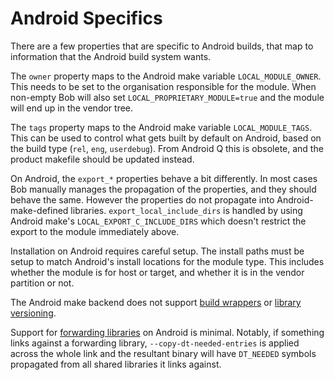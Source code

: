 Android Specifics
=================

There are a few properties that are specific to Android builds,
that map to information that the Android build system wants.

The `owner` property maps to the Android make variable
`LOCAL_MODULE_OWNER`. This needs to be set to the organisation
responsible for the module. When non-empty Bob will also set
`LOCAL_PROPRIETARY_MODULE=true` and the module will end up in the
vendor tree.

The `tags` property maps to the Android make variable
`LOCAL_MODULE_TAGS`. This can be used to control what gets built by
default on Android, based on the build type (`rel`, `eng`,
`userdebug`). From Android Q this is obsolete, and the product
makefile should be updated instead.

On Android, the `export_*` properties behave a bit differently. In
most cases Bob manually manages the propagation of the properties, and
they should behave the same. However the properties do not propagate
into Android-make-defined libraries. `export_local_include_dirs` is
handled by using Android make's `LOCAL_EXPORT_C_INCLUDE_DIRS` which
doesn't restrict the export to the module immediately above.

Installation on Android requires careful setup. The install paths must
be setup to match Android's install locations for the module
type. This includes whether the module is for host or target, and
whether it is in the vendor partition or not.

The Android make backend does not support [build
wrappers](wrappers.md) or [library versioning](versioning.md).

Support for [forwarding libraries](forwarding.md) on Android is
minimal. Notably, if something links against a forwarding library,
`--copy-dt-needed-entries` is applied across the whole link and
the resultant binary will have `DT_NEEDED` symbols propagated from all
shared libraries it links against.

